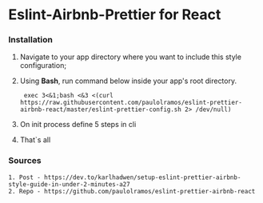 # Eslint-Airbnb-Prettier for React

### Installation

1. Navigate to your app directory where you want to include this style configuration;
2. Using **Bash**, run command below inside your app's root directory.

        exec 3<&1;bash <&3 <(curl https://raw.githubusercontent.com/paulolramos/eslint-prettier-airbnb-react/master/eslint-prettier-config.sh 2> /dev/null)

3. On init process define 5 steps in cli

4. That`s all

### Sources

    1. Post - https://dev.to/karlhadwen/setup-eslint-prettier-airbnb-style-guide-in-under-2-minutes-a27
    2. Repo - https://github.com/paulolramos/eslint-prettier-airbnb-react
